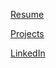 
[Resume](./Nigel_s_Resume.pdf)

[Projects](http://www.github.com/nigellipps)

[LinkedIn](https://www.linkedin.com/in/nigellipps)




